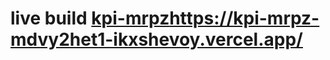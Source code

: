 # live build [kpi-mrpz](https://kpi-mrpz-mdvy2het1-ikxshevoy.vercel.app/)https://kpi-mrpz-mdvy2het1-ikxshevoy.vercel.app/
